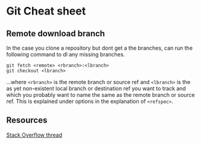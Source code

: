 # Git Cheat sheet


## Remote download branch 

In the case you clone a repository but dont get a the branches, can run the following command to dl any missing branches.

```git
git fetch <remote> <rbranch>:<lbranch>
git checkout <lbranch>
```

...where `<rbranch>` is the remote branch or source ref and `<lbranch>` is the as yet non-existent local branch or destination ref you want to track and which you probably want to name the same as the remote branch or source ref. This is explained under options in the explanation of `<refspec>`.

## Resources
[Stack Overflow thread](https://stackoverflow.com/questions/9537392/git-fetch-remote-branch)